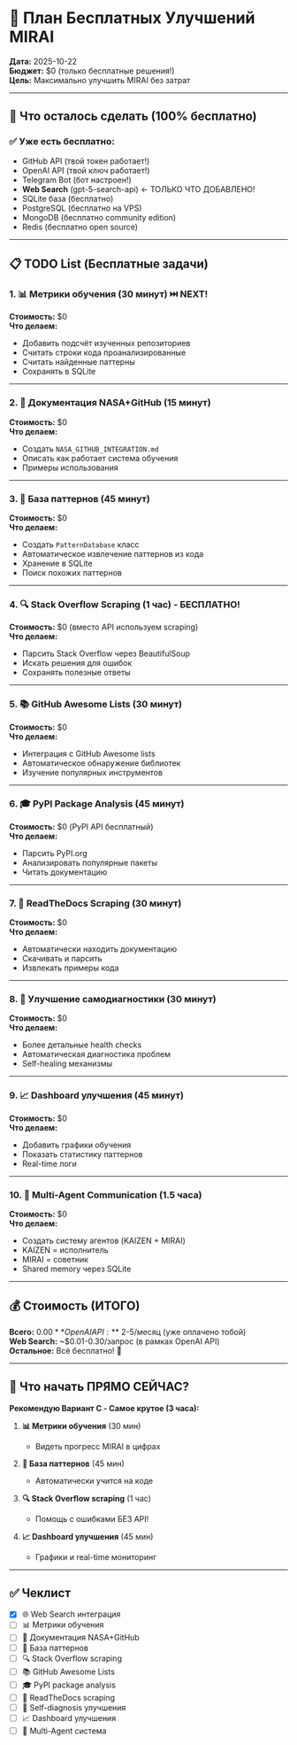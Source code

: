# 💚 План Бесплатных Улучшений MIRAI

**Дата:** 2025-10-22  
**Бюджет:** $0 (только бесплатные решения!)  
**Цель:** Максимально улучшить MIRAI без затрат

---

## 🎯 Что осталось сделать (100% бесплатно)

### ✅ Уже есть бесплатно:
- GitHub API (твой токен работает!)
- OpenAI API (твой ключ работает!)
- Telegram Bot (бот настроен!)
- **Web Search** (gpt-5-search-api) ← ТОЛЬКО ЧТО ДОБАВЛЕНО!
- SQLite база (бесплатно)
- PostgreSQL (бесплатно на VPS)
- MongoDB (бесплатно community edition)
- Redis (бесплатно open source)

---

## 📋 TODO List (Бесплатные задачи)

### 1. 📊 Метрики обучения (30 минут) ⏭️ NEXT!
**Стоимость:** $0  
**Что делаем:**
- Добавить подсчёт изученных репозиториев
- Считать строки кода проанализированные
- Считать найденные паттерны
- Сохранять в SQLite

---

### 2. 📝 Документация NASA+GitHub (15 минут)
**Стоимость:** $0  
**Что делаем:**
- Создать `NASA_GITHUB_INTEGRATION.md`
- Описать как работает система обучения
- Примеры использования

---

### 3. 🎯 База паттернов (45 минут)
**Стоимость:** $0  
**Что делаем:**
- Создать `PatternDatabase` класс
- Автоматическое извлечение паттернов из кода
- Хранение в SQLite
- Поиск похожих паттернов

---

### 4. 🔍 Stack Overflow Scraping (1 час) - БЕСПЛАТНО!
**Стоимость:** $0 (вместо API используем scraping)  
**Что делаем:**
- Парсить Stack Overflow через BeautifulSoup
- Искать решения для ошибок
- Сохранять полезные ответы

---

### 5. 📚 GitHub Awesome Lists (30 минут)
**Стоимость:** $0  
**Что делаем:**
- Интеграция с GitHub Awesome lists
- Автоматическое обнаружение библиотек
- Изучение популярных инструментов

---

### 6. 🎓 PyPI Package Analysis (45 минут)
**Стоимость:** $0 (PyPI API бесплатный)  
**Что делаем:**
- Парсить PyPI.org
- Анализировать популярные пакеты
- Читать документацию

---

### 7. 📖 ReadTheDocs Scraping (30 минут)
**Стоимость:** $0  
**Что делаем:**
- Автоматически находить документацию
- Скачивать и парсить
- Извлекать примеры кода

---

### 8. 🔧 Улучшение самодиагностики (30 минут)
**Стоимость:** $0  
**Что делаем:**
- Более детальные health checks
- Автоматическая диагностика проблем
- Self-healing механизмы

---

### 9. 📈 Dashboard улучшения (45 минут)
**Стоимость:** $0  
**Что делаем:**
- Добавить графики обучения
- Показать статистику паттернов
- Real-time логи

---

### 10. 🤖 Multi-Agent Communication (1.5 часа)
**Стоимость:** $0  
**Что делаем:**
- Создать систему агентов (KAIZEN + MIRAI)
- KAIZEN = исполнитель
- MIRAI = советник
- Shared memory через SQLite

---

## 💰 Стоимость (ИТОГО)

**Всего:** $0.00  
**OpenAI API:** ~$2-5/месяц (уже оплачено тобой)  
**Web Search:** ~$0.01-0.30/запрос (в рамках OpenAI API)  
**Остальное:** Всё бесплатно! 🎉

---

## 🚀 Что начать ПРЯМО СЕЙЧАС?

**Рекомендую Вариант C - Самое крутое (3 часа):**

1. **📊 Метрики обучения** (30 мин)
   - Видеть прогресс MIRAI в цифрах
   
2. **🎯 База паттернов** (45 мин)
   - Автоматически учится на коде
   
3. **🔍 Stack Overflow scraping** (1 час)
   - Помощь с ошибками БЕЗ API!
   
4. **📈 Dashboard улучшения** (45 мин)
   - Графики и real-time мониторинг

---

## ✅ Чеклист

- [x] 🌐 Web Search интеграция
- [ ] 📊 Метрики обучения
- [ ] 📝 Документация NASA+GitHub
- [ ] 🎯 База паттернов
- [ ] 🔍 Stack Overflow scraping
- [ ] 📚 GitHub Awesome Lists
- [ ] 🎓 PyPI package analysis
- [ ] 📖 ReadTheDocs scraping
- [ ] 🔧 Self-diagnosis улучшения
- [ ] 📈 Dashboard улучшения
- [ ] 🤖 Multi-Agent система
